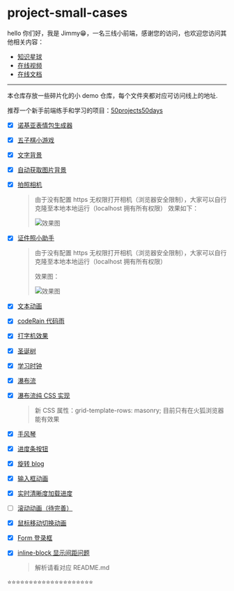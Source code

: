 # project-small-cases

hello 你们好，我是 Jimmy😁，一名三线小前端，感谢您的访问，也欢迎您访问其他相关内容：

- [知识星球](https://www.jimmyxuexue.top/)
- [在线视频](https://space.bilibili.com/304985153?spm_id_from=333.1007.0.0)
- [在线文档](https://blog.jimmyxuexue.top/)

---

本仓库存放一些碎片化的小 demo 仓库，每个文件夹都对应可访问线上的地址.

推荐一个新手前端练手和学习的项目：[50projects50days](https://github.com/bradtraversy/50projects50days)

- [x] [诺基亚表情包生成器](https://case.jimmyxuexue.top/Nokia/)

- [x] [五子棋小游戏](https://case.jimmyxuexue.top/gobang/)

- [x] [文字背景](https://case.jimmyxuexue.top/textBg/)

- [x] [自动获取图片背景](https://case.jimmyxuexue.top/autoBgColor/)

- [x] [拍照相机](https://case.jimmyxuexue.top/camera/)

  > 由于没有配置 https 无权限打开相机（浏览器安全限制），大家可以自行克隆至本地本地运行（localhost 拥有所有权限）
  > 效果如下：
  >
  > ![效果图](https://vitepress-source.oss-cn-beijing.aliyuncs.com/WechatIMG77.png)

- [x] [证件照小助手](https://case.jimmyxuexue.top/IDPhoto/)

  > 由于没有配置 https 无权限打开相机（浏览器安全限制），大家可以自行克隆至本地本地运行（localhost 拥有所有权限）
  >
  > 效果图：
  >
  > ![效果图](https://vitepress-source.oss-cn-beijing.aliyuncs.com/WechatIMG78.png)

- [x] [文本动画](https://case.jimmyxuexue.top/textAnimate/)

- [x] [codeRain 代码雨](https://case.jimmyxuexue.top/codeRain/)

- [x] [打字机效果](https://case.jimmyxuexue.top/typewriter/)

- [x] [圣诞树](https://case.jimmyxuexue.top/christmas/)

- [x] [学习时钟](https://case.jimmyxuexue.top/study/)

- [x] [瀑布流](https://case.jimmyxuexue.top/water/)

- [x] [瀑布流纯 CSS 实现](https://case.jimmyxuexue.top/waterfallByCss/)

  > 新 CSS 属性：grid-template-rows: masonry; 目前只有在火狐浏览器能有效果

- [x] [手风琴](https://case.jimmyxuexue.top/01/)

- [x] [进度条按钮](https://case.jimmyxuexue.top/02/)

- [x] [旋转 blog](https://case.jimmyxuexue.top/03/)

- [x] [输入框动画](https://case.jimmyxuexue.top/04/)

- [x] [实时清晰度加载进度](https://case.jimmyxuexue.top/05/)

- [ ] [滚动动画（待完善）](https://case.jimmyxuexue.top/06/)

- [x] [鼠标移动切换动画](https://case.jimmyxuexue.top/07/)

- [x] [Form 登录框](https://case.jimmyxuexue.top/08/)

- [x] [inline-block 显示间距问题](https://case.jimmyxuexue.top/inline-block/)

  > 解析请看对应 README.md

⭐️⭐️⭐️⭐️⭐️⭐️⭐️⭐️⭐️⭐️⭐️⭐️⭐️⭐️⭐️⭐️⭐️⭐️⭐️⭐️
